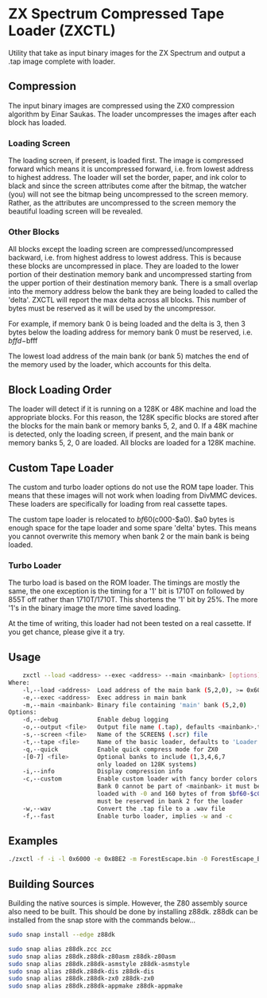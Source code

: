 # ZX Spectrum Compressed Tape Loader (ZXCTL)

Utility that take as input binary images for the ZX Spectrum and output a .tap image complete with loader.

## Compression

The input binary images are compressed using the ZX0 compression algorithm by Einar Saukas. The loader uncompresses the images after each block has loaded.

### Loading Screen

The loading screen, if present, is loaded first. The image is compressed forward which means it is uncompressed forward, i.e. from lowest address to highest address. The loader will set the border, paper, and ink color to black and since the screen attributes come after the bitmap, the watcher (you) will not see the bitmap being uncompressed to the screen memory. Rather, as the attributes are uncompressed to the screen memory the beautiful loading screen will be revealed.

### Other Blocks

All blocks except the loading screen are compressed/uncompressed backward, i.e. from highest address to lowest address. This is because these blocks are uncompressed in place. They are loaded to the lower portion of their destination memory bank and uncompressed starting from the upper portion of their destination memory bank. There is a small overlap into the memory address below the bank they are being loaded to called the 'delta'. ZXCTL will report the max delta across all blocks. This number of bytes must be reserved as it will be used by the uncompressor.

For example, if memory bank 0 is being loaded and the delta is 3, then 3 bytes below the loading address for memory bank 0 must be reserved, i.e. $bffd-$bfff

The lowest load address of the main bank (or bank 5) matches the end of the memory used by the loader, which accounts for this delta.

## Block Loading Order

The loader will detect if it is running on a 128K or 48K machine and load the appropriate blocks. For this reason, the 128K specific blocks are stored after the blocks for the main bank or memory banks 5, 2, and 0. If a 48K machine is detected, only the loading screen, if present, and the main bank or memory banks 5, 2, 0 are loaded. All blocks are loaded for a 128K machine.

## Custom Tape Loader

The custom and turbo loader options do not use the ROM tape loader. This means that these images will not work when loading from DivMMC devices. These loaders are specifically for loading from real cassette tapes.

The custom tape loader is relocated to $bf60 ($c000-$a0). $a0 bytes is enough space for the tape loader and some spare 'delta' bytes. This means you cannot overwrite this memory when bank 2 or the main bank is being loaded.

### Turbo Loader

The turbo load is based on the ROM loader. The timings are mostly the same, the one exception is the timing for a '1' bit is 1710T on followed by 855T off rather than 1710T/1710T. This shortens the '1' bit by 25%. The more '1's in the binary image the more time saved loading.

At the time of writing, this loader had not been tested on a real cassette. If you get chance, please give it a try.

## Usage

```sh
	zxctl --load <address> --exec <address> --main <mainbank> [options]
Where:
	-l,--load <address>  Load address of the main bank (5,2,0), >= 0x6000
	-e,--exec <address>  Exec address in main bank
	-m,--main <mainbank> Binary file containing 'main' bank (5,2,0)
Options:
	-d,--debug           Enable debug logging
	-o,--output <file>   Output file name (.tap), defaults <mainbank>.tap
	-s,--screen <file>   Name of the SCREEN$ (.scr) file
	-t,--tape <file>     Name of the basic loader, defaults to 'Loader    '
	-q,--quick           Enable quick compress mode for ZX0
	-[0-7] <file>        Optional banks to include (1,3,4,6,7
	                     only loaded on 128K systems)
	-i,--info            Display compression info
	-c,--custom          Enable custom loader with fancy border colors
	                     Bank 0 cannot be part of <mainbank> it must be
	                     loaded with -0 and 160 bytes of from $bf60-$c000
	                     must be reserved in bank 2 for the loader
	-w,--wav             Convert the .tap file to a .wav file
	-f,--fast            Enable turbo loader, implies -w and -c
```

## Examples

```sh
./zxctl -f -i -l 0x6000 -e 0x8BE2 -m ForestEscape.bin -0 ForestEscape_BANK_0.bin -4 ForestEscape_BANK_4.bin  -s loading_screen.scr -o ForestEscape_Cassette_Turbo.tap -t ForestEsc
```

## Building Sources

Building the native sources is simple. However, the Z80 assembly source also need to be built. This should be done by installing z88dk. z88dk can be installed from the snap store with the commands below...

```sh
sudo snap install --edge z88dk

sudo snap alias z88dk.zcc zcc
sudo snap alias z88dk.z88dk-z80asm z88dk-z80asm
sudo snap alias z88dk.z88dk-asmstyle z88dk-asmstyle
sudo snap alias z88dk.z88dk-dis z88dk-dis
sudo snap alias z88dk.z88dk-zx0 z88dk-zx0
sudo snap alias z88dk.z88dk-appmake z88dk-appmake
```
